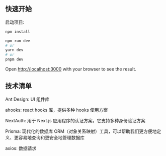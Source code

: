 ## 快速开始

启动项目:

```bash
npm install

npm run dev
# or
yarn dev
# or
pnpm dev
```

Open [http://localhost:3000](http://localhost:3000) with your browser to see the result.

## 技术清单

Ant Design: UI 组件库

ahooks: react hooks 库，提供多种 hooks 使用方案

NextAuth: 用于 Next.js 应用程序的认证方案，它支持多种身份验证方案

Prisma: 现代化的数据库 ORM（对象关系映射）工具，可以帮助我们更方便地定义、更容易地查询和更安全地管理数据库

axios: 数据请求
